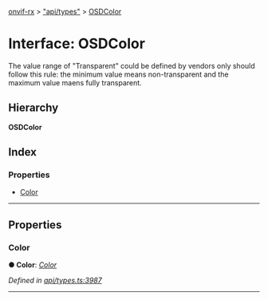 [onvif-rx](../README.md) > ["api/types"](../modules/_api_types_.md) > [OSDColor](../interfaces/_api_types_.osdcolor.md)

# Interface: OSDColor

The value range of "Transparent" could be defined by vendors only should follow this rule: the minimum value means non-transparent and the maximum value maens fully transparent.

## Hierarchy

**OSDColor**

## Index

### Properties

* [Color](_api_types_.osdcolor.md#color)

---

## Properties

<a id="color"></a>

###  Color

**● Color**: *[Color](_api_types_.color.md)*

*Defined in [api/types.ts:3987](https://github.com/patrickmichalina/onvif-rx/blob/d62cee9/src/api/types.ts#L3987)*

___


